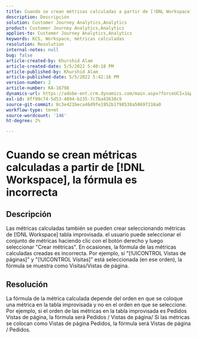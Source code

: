 ```yaml
---
title: Cuando se crean métricas calculadas a partir de [!DNL Workspace], la fórmula es incorrecta
description: Descripción
solution: Customer Journey Analytics,Analytics
product: Customer Journey Analytics,Analytics
applies-to: Customer Journey Analytics,Analytics
keywords: KCS, Workspace, métricas calculadas
resolution: Resolution
internal-notes: null
bug: false
article-created-by: Khurshid Alam
article-created-date: 5/5/2022 5:40:18 PM
article-published-by: Khurshid Alam
article-published-date: 5/5/2022 5:42:16 PM
version-number: 2
article-number: KA-16798
dynamics-url: https://adobe-ent.crm.dynamics.com/main.aspx?forceUCI=1&pagetype=entityrecord&etn=knowledgearticle&id=3498176d-9acc-ec11-a7b5-6045bd00dbbc
exl-id: 8ff99c74-5d53-4094-b235-7c7ba43638c9
source-git-commit: 0c3e421beca46d9fe1952b1f98538a50697216a0
workflow-type: tm+mt
source-wordcount: '146'
ht-degree: 2%

---
```


# Cuando se crean métricas calculadas a partir de [!DNL Workspace], la fórmula es incorrecta

## Descripción


Las métricas calculadas también se pueden crear seleccionando métricas de [!DNL Workspace] tabla improvisada. el usuario puede seleccionar el conjunto de métricas haciendo clic con el botón derecho y luego seleccionar &quot;Crear métricas&quot;. En ocasiones, la fórmula de las métricas calculadas creadas es incorrecta. Por ejemplo, si &quot;[!UICONTROL Vistas de páginas]&quot; y &quot;[!UICONTROL Visitas]&quot; está seleccionada (en ese orden), la fórmula se muestra como Visitas/Vistas de página.


## Resolución


La fórmula de la métrica calculada depende del orden en que se coloque una métrica en la tabla improvisada y no en el orden en que se seleccione. Por ejemplo, si el orden de las métricas en la tabla improvisada es Pedidos Vistas de página, la fórmula será Pedidos / Vistas de página/ Si las métricas se colocan como Vistas de página Pedidos, la fórmula será Vistas de página / Pedidos.
